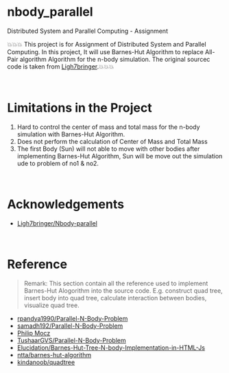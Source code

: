 # nbody_parallel
 Distributed System and Parallel Computing - Assignment

💥💥💥 This project is for Assignment of Distributed System and Parallel Computing. In this project, It will use Barnes-Hut Algorithm to replace All-Pair algorithm Algorithm for the n-body simulation. The original sourcec code is taken from [Ligh7bringer](https://github.com/Ligh7bringer/Nbody-parallel).💥💥💥

<br>

# Limitations in the Project
1. Hard to control the center of mass and total mass for the n-body simulation with Barnes-Hut Algorithm.
2. Does not perform the calculation of Center of Mass and Total Mass
3. The first Body (Sun) will not able to move with other bodies after implementing Barnes-Hut Algorithm, Sun will be move out the simulation ude to problem of no1 & no2.

<br>

# Acknowledgements
- [Ligh7bringer/Nbody-parallel](https://github.com/Ligh7bringer/Nbody-parallel)

<br>

# Reference
> Remark: This section contain all the reference used to implement Barnes-Hut Alogorithm into the source code. E.g. construct quad tree, insert body into quad tree, calculate interaction between bodies, visualize quad tree.
- [rpandya1990/Parallel-N-Body-Problem](https://github.com/rpandya1990/Parallel-N-Body-Problem)
- [samadh192/Parallel-N-Body-Problem](https://github.com/samadh192/Parallel-N-Body-Problem)
- [Philip Mocz](https://medium.com/swlh/create-your-own-n-body-simulation-with-python-f417234885e9)
- [TushaarGVS/Parallel-N-Body-Problem](https://github.com/TushaarGVS/Parallel-N-Body-Problem)
- [Elucidation/Barnes-Hut-Tree-N-body-Implementation-in-HTML-Js](https://github.com/Elucidation/Barnes-Hut-Tree-N-body-Implementation-in-HTML-Js)
- [ntta/barnes-hut-algorithm](https://github.com/ntta/barnes-hut-algorithm)
- [kindanoob/quadtree](https://github.com/kindanoob/quadtree)
